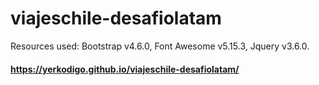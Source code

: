 # viajeschile-desafiolatam
Resources used:
Bootstrap v4.6.0, Font Awesome v5.15.3, Jquery v3.6.0.

<h4><a href="https://yerkodigo.github.io/viajeschile-desafiolatam/" target="_blank">https://yerkodigo.github.io/viajeschile-desafiolatam/</a></h4>
